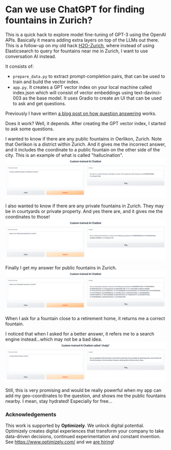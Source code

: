 # Can we use ChatGPT for finding fountains in Zurich?
This is a quick hack to explore model fine-tuning of GPT-3 using the OpenAI APIs. Basically it means adding extra layers on top of the LLMs out there. This is a follow-up on my old hack [H2O-Zurich](https://github.com/juntezhang/H2O-Zurich), where instead of using Elasticsearch to query for fountains near me in Zurich, I want to use conversation AI instead. 

It consists of:
- `prepare_data.py` to extract prompt-completion pairs, that can be used to train and build the vector index.
- `app.py`. It creates a GPT vector index on your local machine called index.json which will consist of vector embeddings using text-davinci-003 as the base model. It uses Gradio to create an UI that can be used to ask and get questions.

Previously I have written [a blog post on how question answering](https://github.com/juntezhang/exploring-question-answering) works.

Does it work? Well, it depends. After creating the GPT vector index, I started to ask some questions.

I wanted to know if there are any public fountains in Oerlikon, Zurich. Note that Oerlikon is a district within Zurich. And it gives me the incorrect answer, and it includes the coordinate to a public fountain on the other side of the city. This is an example of what is called "hallucination".
![](images/example1.png)

I also wanted to know if there are any private fountains in Zurich. They may be in courtyards or private property. And yes there are, and it gives me the coordinates to those!
![](images/example2.png)

Finally I get my answer for public fountains in Zurich.
![](images/example3.png)

When I ask for a fountain close to a retirement home, it returns me a correct fountain.

I noticed that when I asked for a better answer, it refers me to a search engine instead...which may not be a bad idea.
![](images/example4.png)

Still, this is very promising and would be really powerful when my app can add my geo-coordinates to the question, and shows me the public fountains nearby. I mean, stay hydrated! Especially for free...

### Acknowledgements
This work is supported by **Optimizely**. We unlock digital potential. Optimizely creates digital experiences that transform your company to take data-driven decisions, continued experimentation and constant invention. See https://www.optimizely.com/ and we [are hiring](https://www.optimizely.com/careers/)!